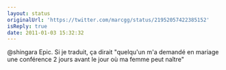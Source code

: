 ```yaml
---
layout: status
originalUrl: 'https://twitter.com/marcgg/status/21952057422385152'
isReply: true
date: 2011-01-03 15:32:32
---
```


@shingara Epic. Si je traduit, ça dirait "quelqu'un m'a demandé en mariage une conférence 2 jours avant le jour où ma femme peut naître"
